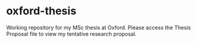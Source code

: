 # oxford-thesis

Working repository for my MSc thesis at Oxford. Please access the Thesis Proposal file to view my tentative research proposal.
